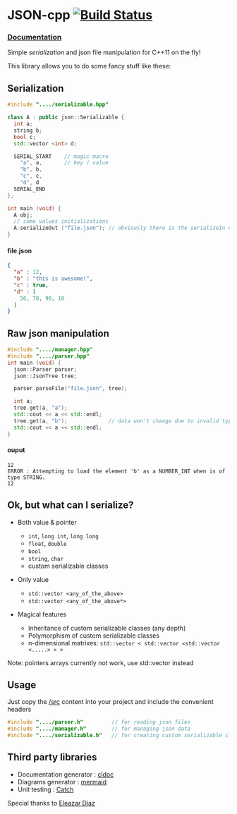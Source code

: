 # JSON-cpp [![Build Status](https://travis-ci.org/Dariasteam/JSON-cpp.svg?branch=master)](https://travis-ci.org/Dariasteam/JSON-cpp)

### [Documentation](http://dariasteam.github.io/JSON-cpp/)

Simple _serialization_ and json file manipulation for C++11 on the fly!

This library allows you to do some fancy stuff like these:
## Serialization
```c++
#include "..../serializable.hpp"

class A : public json::Serializable {
  int a;
  string b;
  bool c;
  std::vector <int> d;

  SERIAL_START    // magic macro
    "a", a,       // key / value
    "b", b,
    "c", c,
    "d", d
  SERIAL_END
};

int main (void) {
  A obj;
  // some values initializations
  A.serializeOut ("file.json"); // obviously there is the serializeIn equivalent
}
```
#### file.json
```json
{
  "a" : 12,
  "b" : "this is awesome!",
  "c" : true,
  "d" : [
    56, 78, 90, 10
  ]
}
```
## Raw json manipulation
```c++
#include "..../manager.hpp"
#include "..../parser.hpp"
int main (void) {
  json::Parser parser;
  json::JsonTree tree;

  parser.parseFile("file.json", tree);

  int a;
  tree.get(a, "a");
  std::cout << a << std::endl;
  tree.get(a, "b");             // data won't change due to invalid types
  std::cout << a << std::endl;
}     
```
#### ouput
```
12
ERROR : Attempting to load the element 'b' as a NUMBER_INT when is of type STRING.
12
```
## Ok, but what can I serialize?
- Both value & pointer
  - `int`, `long int`, `long long`
  - `float`, `double`  
  - `bool`
  - `string`, `char`  
  - custom serializable classes

- Only value
  - `std::vector <any_of_the_above>`
  - `std::vector <any_of_the_above*>`  

- Magical features
  - Inheritance of custom serializable classes (any depth)
  - Polymorphism of custom serializable classes
  - n-dimensional matrixes: `std::vector < std::vector <std::vector <.....> > >`

Note: pointers arrays currently not work, use std::vector <t> instead
## Usage
Just copy the [/src](https://github.com/Dariasteam/JSON-cpp/tree/master/src) content into your project and include the convenient headers
```c++
#include "..../parser.h"         // for reading json files
#include "..../manager.h"        // for managing json data
#include "..../serializable.h"   // for creating custom serializable classes
```

## Third party libraries
  - Documentation generator : [cldoc](https://jessevdk.github.io/cldoc/)              
  - Diagrams generator : [mermaid](https://github.com/knsv/mermaid/blob/master/README.md)  
  - Unit testing : [Catch](https://github.com/philsquared/Catch)


Special thanks to [Eleazar Díaz](https://github.com/EleDiaz)
